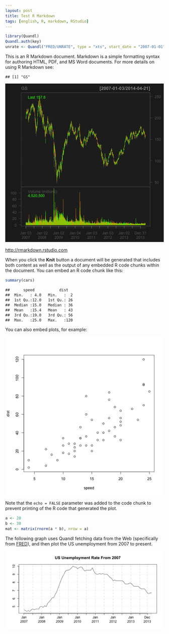 ```yaml
---
layout: post
title: Test R Markdown
tags: [english, R, markdown, RStudio]
---
```







```r
library(Quandl)
Quandl.auth(key)
unrate <- Quandl("FRED/UNRATE", type = "xts", start_date = "2007-01-01")
```


This is an R Markdown document. Markdown is a simple formatting syntax for authoring HTML, PDF, and MS Word documents. For more details on using R Markdown see:


```
## [1] "GS"
```

![plot of chunk quantm](../figure/quantm.png) 


http://rmarkdown.rstudio.com

When you click the **Knit** button a document will be generated that includes both content as well as the output of any embedded R code chunks within the document. You can embed an R code chunk like this:


```r
summary(cars)
```

```
##      speed           dist    
##  Min.   : 4.0   Min.   :  2  
##  1st Qu.:12.0   1st Qu.: 26  
##  Median :15.0   Median : 36  
##  Mean   :15.4   Mean   : 43  
##  3rd Qu.:19.0   3rd Qu.: 56  
##  Max.   :25.0   Max.   :120
```


You can also embed plots, for example:

![plot of chunk cars](figure/cars.png) 


Note that the `echo = FALSE` parameter was added to the code chunk to prevent printing of the R code that generated the plot.


```r
a <- 20
b <- 30
mat <- matrix(rnorm(a * b), nrow = a)
```


The following graph uses Quandl fetching data from the Web (specifically from [FRED][FRED]), and then plot the US unemployment from 2007 to present.

![plot of chunk unrate](figure/unrate.png) 


[FRED]: http://research.stlouisfed.org/fred2/


